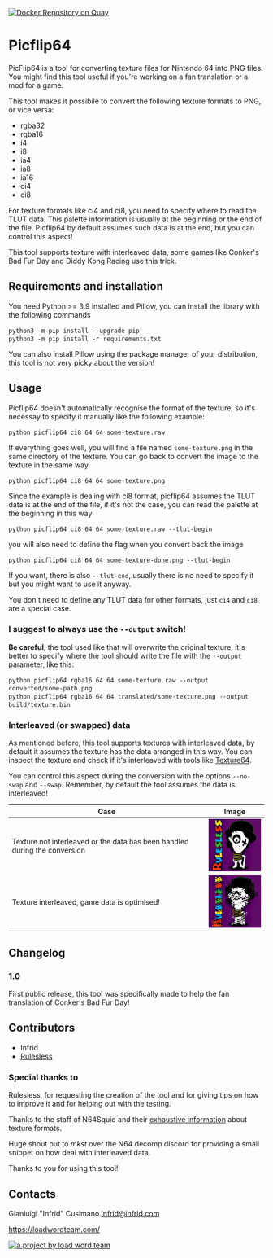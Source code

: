 [![Docker Repository on Quay](https://quay.io/repository/loadwordteam/picflip64/status "Docker Repository on Quay")](https://quay.io/repository/loadwordteam/picflip64)
# Picflip64

PicFlip64 is a tool for converting texture files for Nintendo
64 into PNG files. You might find this tool useful if you're working
on a fan translation or a mod for a game.

This tool makes it possibile to convert the following texture formats
to PNG, or vice versa:

- rgba32
- rgba16
- i4
- i8
- ia4
- ia8
- ia16
- ci4
- ci8

For texture formats like ci4 and ci8, you need to specify where to
read the TLUT data. This palette information is usually at the
beginning or the end of the file. Picflip64 by default assumes such
data is at the end, but you can control this aspect!

This tool supports texture with interleaved data, some games like
Conker's Bad Fur Day and Diddy Kong Racing use this trick.

## Requirements and installation

You need Python >= 3.9 installed and Pillow, you can install the
library with the following commands

```
python3 -m pip install --upgrade pip
python3 -m pip install -r requirements.txt
```

You can also install Pillow using the package manager of your
distribution, this tool is not very picky about the version!

## Usage

Picflip64 doesn't automatically recognise the format of the texture,
so it's necessay to specify it manually like the following example:

```
python picflip64 ci8 64 64 some-texture.raw
```

If everything goes well, you will find a file named `some-texture.png`
in the same directory of the texture. You can go back to convert the
image to the texture in the same way.

```
python picflip64 ci8 64 64 some-texture.png
```

Since the example is dealing with ci8 format, picflip64 assumes the
TLUT data is at the end of the file, if it's not the case, you can
read the palette at the beginning in this way

```
python picflip64 ci8 64 64 some-texture.raw --tlut-begin
```

you will also need to define the flag when you convert back the image

```
python picflip64 ci8 64 64 some-texture-done.png --tlut-begin
```

If you want, there is also `--tlut-end`, usually there is no need to
specify it but you might want to use it anyway.

You don't need to define any TLUT data for other formats, just `ci4`
and `ci8` are a special case.

### I suggest to always use the `--output` switch!

**Be careful**, the tool used like that will overwrite the original
texture, it's better to specify where the tool should write the file
with the `--output` parameter, like this:

```
python picflip64 rgba16 64 64 some-texture.raw --output converted/some-path.png
python picflip64 rgba16 64 64 translated/some-texture.png --output build/texture.bin
```

### Interleaved (or swapped) data

As mentioned before, this tool supports textures with interleaved
data, by default it assumes the texture has the data arranged in this
way. You can inspect the texture and check if it's interleaved with
tools like [Texture64](https://github.com/queueRAM/Texture64).

You can control this aspect during the conversion with the options
`--no-swap` and `--swap`. Remember, by default the tool assumes the
data is interleaved!

| Case | Image |
|------|--------|
| Texture not interleaved or the data has been handled during the conversion | ![optimised data](./rulesless.png) |
| Texture interleaved, game data is optimised! | ![not optimised data](./rulesless-swap.png) |


## Changelog

### 1.0

First public release, this tool was specifically made to help the fan
translation of Conker's Bad Fur Day!

## Contributors

- Infrid
- [Rulesless](https://letraduzionidirulesless.wordpress.com/)

### Special thanks to

Rulesless, for requesting the creation of the tool and for giving tips
on how to improve it and for helping out with the testing.

Thanks to the staff of N64Squid and their [exhaustive
information](https://n64squid.com/homebrew/n64-sdk/textures/image-formats/)
about texture formats.

Huge shout out to _mkst_ over the N64 decomp discord for providing a
small snippet on how deal with interleaved data.

Thanks to you for using this tool!

## Contacts

Gianluigi "Infrid" Cusimano <infrid@infrid.com>

https://loadwordteam.com/

[![a project by load word team](https://loadwordteam.com/logo-lwt-small.png "a project by load word team")](https://loadwordteam.com)


